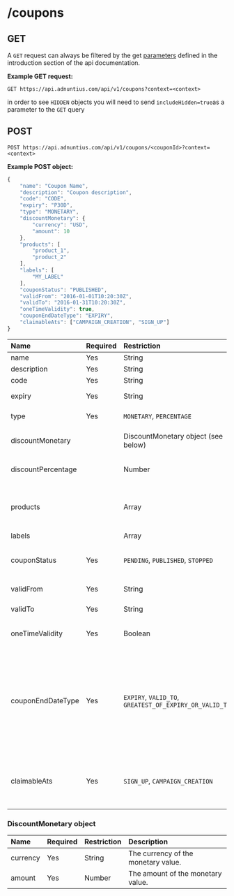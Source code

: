 # /coupons

## GET

A `GET` request can always be filtered by the get [parameters](http://docs.adnuntius.com/api/api-requests) defined in the introduction section of the api documentation.

**Example GET request:**

```http
GET https://api.adnuntius.com/api/v1/coupons?context=<context>
```

in order to see `HIDDEN` objects you will need to send `includeHidden=true`as a parameter to the `GET` query

## POST

```http
POST https://api.adnuntius.com/api/v1/coupons/<couponId>?context=<context>
```

**Example POST object:**

```javascript
{
    "name": "Coupon Name",
    "description": "Coupon description",
    "code": "CODE",
    "expiry": "P30D",
    "type": "MONETARY",
    "discountMonetary": {
        "currency": "USD",
        "amount": 10
    },
    "products": [ 
        "product_1",
        "product_2"
    ],
    "labels": [
        "MY_LABEL"
    ],
    "couponStatus": "PUBLISHED",
    "validFrom": "2016-01-01T10:20:30Z",
    "validTo": "2016-01-31T10:20:30Z",
    "oneTimeValidity": true,
    "couponEndDateType": "EXPIRY",
    "claimableAts": ["CAMPAIGN_CREATION", "SIGN_UP"]
}
```

| Name | Required | Restriction | Description |
| :--- | :--- | :--- | :--- |
| name | Yes | String | The name of the coupon. |
| description | Yes | String | The description of the coupon. |
| code | Yes | String | The promo code for the coupon. |
| expiry | Yes | String | The expiry period of the coupon. |
| type | Yes | `MONETARY`, `PERCENTAGE` | The discount type of the coupon. |
| discountMonetary |  | DiscountMonetary object \(see below\) | The monetary value of the coupon. This is required if discountType is `MONETARY`. |
| discountPercentage |  | Number | The percentage value of the coupon. This is required if discountType is `PERCENTAGE`. |
| products |  | Array | An array of Products that are eligible for the coupon discount. If no products are selected then the coupon will apply to all products. |
| labels |  | Array | For searching purposes. |
| couponStatus | Yes | `PENDING`, `PUBLISHED`, `STOPPED` | The status of the coupon. Once the coupon is `PUBLISHED` the detail of the coupon cannot be changed. |
| validFrom | Yes | String | An ISO 8601 date and time of when coupon is valid from. |
| validTo | Yes | String | An ISO 8601 date and time of when coupon is valid to. |
| oneTimeValidity | Yes | Boolean | Specify whether the coupon is valid once. If true it is only valid once and cannot be reapplied. |
| couponEndDateType | Yes | `EXPIRY`, `VALID_TO`, `GREATEST_OF_EXPIRY_OR_VALID_TO` | Specify when the coupon can be used until. For `EXPIRY` the coupon must be used before the `expiry` period has ended. For `VALID_TO` the coupon must be used before the `validTo` date. For `GREATEST_OF_EXPIRY_OR_VALID_TO` the coupon must be used before the latest value of `expiry` period has ended or before `validTo` date. |
| claimableAts | Yes | `SIGN_UP`, `CAMPAIGN_CREATION` | Specify where the coupon can be claimed. `SIGN_UP` can be claimed when signing up. `CAMPAIGN_CREATION` can be claimed when creating the campaign. |

### DiscountMonetary object

| Name | Required | Restriction | Description |
| :--- | :--- | :--- | :--- |
| currency | Yes | String | The currency of the monetary value. |
| amount | Yes | Number | The amount of the monetary value. |

